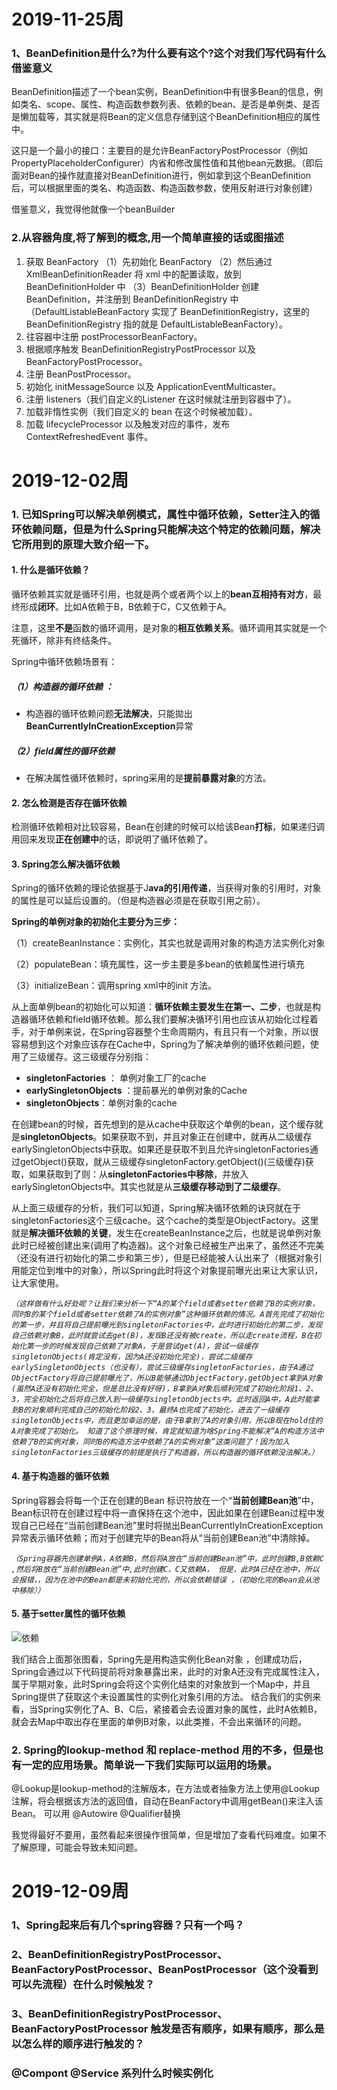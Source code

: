 # 2019-11-25周 #
### 1、BeanDefinition是什么?为什么要有这个?这个对我们写代码有什么借鉴意义

BeanDefinition描述了一个bean实例，BeanDefinition中有很多Bean的信息，例如类名、scope、属性、构造函数参数列表、依赖的bean、是否是单例类、是否是懒加载等，其实就是将Bean的定义信息存储到这个BeanDefinition相应的属性中。

这只是一个最小的接口：主要目的是允许BeanFactoryPostProcessor（例如PropertyPlaceholderConfigurer）内省和修改属性值和其他bean元数据。（即后面对Bean的操作就直接对BeanDefinition进行，例如拿到这个BeanDefinition后，可以根据里面的类名、构造函数、构造函数参数，使用反射进行对象创建）

借鉴意义，我觉得他就像一个beanBuilder

### 2.从容器角度,将了解到的概念,用一个简单直接的话或图描述
1. 获取 BeanFactory
    （1）先初始化 BeanFactory
    （2）然后通过 XmlBeanDefinitionReader 将 xml 中的配置读取，放到 BeanDefinitionHolder 中
    （3）BeanDefinitionHolder 创建 BeanDefinition，并注册到 BeanDefinitionRegistry 中（DefaultListableBeanFactory 实现了 BeanDefinitionRegistry，这里的 BeanDefinitionRegistry 指的就是 DefaultListableBeanFactory）。
2. 往容器中注册 postProcessorBeanFactory。
3. 根据顺序触发 BeanDefinitionRegistryPostProcessor 以及 BeanFactoryPostProcessor。
4. 注册 BeanPostProcessor。
5. 初始化 initMessageSource 以及 ApplicationEventMulticaster。
6. 注册 listeners（我们自定义的Listener 在这时候就注册到容器中了）。
7. 加载非惰性实例（我们自定义的 bean 在这个时候被加载）。
8. 加载 lifecycleProcessor 以及触发对应的事件，发布 ContextRefreshedEvent 事件。




# 2019-12-02周 #
### 1. 已知Spring可以解决单例模式，属性中循环依赖，Setter注入的循环依赖问题，但是为什么Spring只能解决这个特定的依赖问题，解决它所用到的原理大致介绍一下。

#### 1. 什么是循环依赖？
循环依赖其实就是循环引用，也就是两个或者两个以上的**bean互相持有对方**，最终形成**闭环**。比如A依赖于B，B依赖于C，C又依赖于A。

注意，这里**不是**函数的循环调用，是对象的**相互依赖关系**。循环调用其实就是一个死循环，除非有终结条件。

Spring中循环依赖场景有： 
##### （1）构造器的循环依赖 ：
- 构造器的循环依赖问题**无法解决**，只能拋出**BeanCurrentlyInCreationException**异常
##### （2）field属性的循环依赖
- 在解决属性循环依赖时，spring采用的是**提前暴露对象**的方法。

#### 2. 怎么检测是否存在循环依赖
检测循环依赖相对比较容易，Bean在创建的时候可以给该Bean**打标**，如果递归调用回来发现**正在创建中**的话，即说明了循环依赖了。

#### 3. Spring怎么解决循环依赖
Spring的循环依赖的理论依据基于J**ava的引用传递**，当获得对象的引用时，对象的属性是可以延后设置的。（但是构造器必须是在获取引用之前）。

**Spring的单例对象的初始化主要分为三步：**

（1）createBeanInstance：实例化，其实也就是调用对象的构造方法实例化对象

（2）populateBean：填充属性，这一步主要是多bean的依赖属性进行填充

（3）initializeBean：调用spring xml中的init 方法。

从上面单例bean的初始化可以知道：**循环依赖主要发生在第一、二步**，也就是构造器循环依赖和field循环依赖。那么我们要解决循环引用也应该从初始化过程着手，对于单例来说，在Spring容器整个生命周期内，有且只有一个对象，所以很容易想到这个对象应该存在Cache中，Spring为了解决单例的循环依赖问题，使用了三级缓存。这三级缓存分别指： 
* **singletonFactories** ： 单例对象工厂的cache 
* **earlySingletonObjects** ：提前暴光的单例对象的Cache 
* **singletonObjects**：单例对象的cache

在创建bean的时候，首先想到的是从cache中获取这个单例的bean，这个缓存就是**singletonObjects**。如果获取不到，并且对象正在创建中，就再从二级缓存earlySingletonObjects中获取。如果还是获取不到且允许singletonFactories通过getObject()获取，就从三级缓存singletonFactory.getObject()(三级缓存)获取，如果获取到了则：从**singletonFactories中移除**，并放入earlySingletonObjects中。其实也就是从**三级缓存移动到了二级缓存**。

从上面三级缓存的分析，我们可以知道，Spring解决循环依赖的诀窍就在于singletonFactories这个三级cache。这个cache的类型是ObjectFactory。这里就是**解决循环依赖的关键**，发生在createBeanInstance之后，也就是说单例对象此时已经被创建出来(调用了构造器)。这个对象已经被生产出来了，虽然还不完美（还没有进行初始化的第二步和第三步），但是已经能被人认出来了（根据对象引用能定位到堆中的对象），所以Spring此时将这个对象提前曝光出来让大家认识，让大家使用。

_`（这样做有什么好处呢？让我们来分析一下“A的某个field或者setter依赖了B的实例对象，同时B的某个field或者setter依赖了A的实例对象”这种循环依赖的情况。A首先完成了初始化的第一步，并且将自己提前曝光到singletonFactories中，此时进行初始化的第二步，发现自己依赖对象B，此时就尝试去get(B)，发现B还没有被create，所以走create流程，B在初始化第一步的时候发现自己依赖了对象A，于是尝试get(A)，尝试一级缓存singletonObjects(肯定没有，因为A还没初始化完全)，尝试二级缓存earlySingletonObjects（也没有），尝试三级缓存singletonFactories，由于A通过ObjectFactory将自己提前曝光了，所以B能够通过ObjectFactory.getObject拿到A对象(虽然A还没有初始化完全，但是总比没有好呀)，B拿到A对象后顺利完成了初始化阶段1、2、3，完全初始化之后将自己放入到一级缓存singletonObjects中。此时返回A中，A此时能拿到B的对象顺利完成自己的初始化阶段2、3，最终A也完成了初始化，进去了一级缓存singletonObjects中，而且更加幸运的是，由于B拿到了A的对象引用，所以B现在hold住的A对象完成了初始化。
知道了这个原理时候，肯定就知道为啥Spring不能解决“A的构造方法中依赖了B的实例对象，同时B的构造方法中依赖了A的实例对象”这类问题了！因为加入singletonFactories三级缓存的前提是执行了构造器，所以构造器的循环依赖没法解决。）`_

#### 4. 基于构造器的循环依赖
Spring容器会将每一个正在创建的Bean 标识符放在一个“**当前创建Bean池**”中，Bean标识符在创建过程中将一直保持在这个池中，因此如果在创建Bean过程中发现自己已经在“当前创建Bean池”里时将抛出BeanCurrentlyInCreationException异常表示循环依赖；而对于创建完毕的Bean将从“当前创建Bean池”中清除掉。

_`（Spring容器先创建单例A，A依赖B，然后将A放在“当前创建Bean池”中，此时创建B,B依赖C ,然后将B放在“当前创建Bean池”中,此时创建C，C又依赖A， 但是，此时A已经在池中，所以会报错，，因为在池中的Bean都是未初始化完的，所以会依赖错误 ，（初始化完的Bean会从池中移除））`_

#### 5. 基于setter属性的循环依赖
![依赖](img/1.png)

我们结合上面那张图看，Spring先是用构造实例化Bean对象 ，创建成功后，Spring会通过以下代码提前将对象暴露出来，此时的对象A还没有完成属性注入，属于早期对象，此时Spring会将这个实例化结束的对象放到一个Map中，并且Spring提供了获取这个未设置属性的实例化对象引用的方法。 结合我们的实例来看，当Spring实例化了A、B、C后，紧接着会去设置对象的属性，此时A依赖B，就会去Map中取出存在里面的单例B对象，以此类推，不会出来循环的问题。


### 2. Spring的lookup-method 和 replace-method 用的不多，但是也有一定的应用场景。简单说一下我们实际可以运用的场景。
@Lookup是lookup-method的注解版本，在方法或者抽象方法上使用@Lookup注解，将会根据该方法的返回值，自动在BeanFactory中调用getBean()来注入该Bean。
可以用 @Autowire @Qualifier替换

我觉得最好不要用，虽然看起来很操作很简单，但是增加了查看代码难度。如果不了解原理，可能会导致未知问题。

# 2019-12-09周 #
### 1、Spring起来后有几个spring容器？只有一个吗？

### 2、BeanDefinitionRegistryPostProcessor、BeanFactoryPostProcessor、BeanPostProcessor（这个没看到可以先流程）在什么时候触发？

### 3、BeanDefinitionRegistryPostProcessor、BeanFactoryPostProcessor 触发是否有顺序，如果有顺序，那么是以怎么样的顺序进行触发的？

### @Compont @Service 系列什么时候实例化
